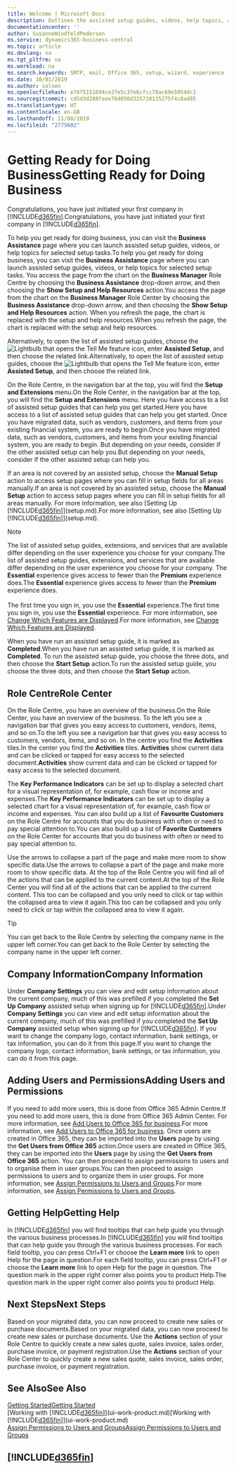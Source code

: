 ```yaml
---
title: Welcome | Microsoft Docs
description: Outlines the assisted setup guides, videos, help topics, and pages and pages to use to get ready for doing business in Business Central.
documentationcenter: ''
author: SusanneWindfeldPedersen
ms.service: dynamics365-business-central
ms.topic: article
ms.devlang: na
ms.tgt_pltfrm: na
ms.workload: na
ms.search.keywords: SMTP, mail, Office 365, setup, wizard, experience
ms.date: 10/01/2019
ms.author: solsen
ms.openlocfilehash: e78f5151694ce2fe5c37e6cfcc78ac69e5954dc1
ms.sourcegitcommit: cd5d3d288feee76d058d325720135275f4c8ad85
ms.translationtype: HT
ms.contentlocale: en-GB
ms.lasthandoff: 11/08/2019
ms.locfileid: "2775602"
---
```

# <a name="getting-ready-for-doing-business"></a><span data-ttu-id="cdf33-103">Getting Ready for Doing Business</span><span class="sxs-lookup"><span data-stu-id="cdf33-103">Getting Ready for Doing Business</span></span>
<span data-ttu-id="cdf33-104">Congratulations, you have just initiated your first company in [!INCLUDE[d365fin](includes/d365fin_md.md)].</span><span class="sxs-lookup"><span data-stu-id="cdf33-104">Congratulations, you have just initiated your first company in [!INCLUDE[d365fin](includes/d365fin_md.md)].</span></span>

<span data-ttu-id="cdf33-105">To help you get ready for doing business, you can visit the **Business Assistance** page where you can launch assisted setup guides, videos, or help topics for selected setup tasks.</span><span class="sxs-lookup"><span data-stu-id="cdf33-105">To help you get ready for doing business, you can visit the **Business Assistance** page where you can launch assisted setup guides, videos, or help topics for selected setup tasks.</span></span> <span data-ttu-id="cdf33-106">You access the page from the chart on the **Business Manager** Role Centre by choosing the **Business Assistance** drop-down arrow, and then choosing the **Show Setup and Help Resources** action.</span><span class="sxs-lookup"><span data-stu-id="cdf33-106">You access the page from the chart on the **Business Manager** Role Center by choosing the **Business Assistance** drop-down arrow, and then choosing the **Show Setup and Help Resources** action.</span></span> <span data-ttu-id="cdf33-107">When you refresh the page, the chart is replaced with the setup and help resources.</span><span class="sxs-lookup"><span data-stu-id="cdf33-107">When you refresh the page, the chart is replaced with the setup and help resources.</span></span>

<span data-ttu-id="cdf33-108">Alternatively, to open the list of assisted setup guides, choose the ![Lightbulb that opens the Tell Me feature](media/ui-search/search_small.png "Tell me what you want to do") icon, enter **Assisted Setup**, and then choose the related link.</span><span class="sxs-lookup"><span data-stu-id="cdf33-108">Alternatively, to open the list of assisted setup guides, choose the ![Lightbulb that opens the Tell Me feature](media/ui-search/search_small.png "Tell me what you want to do") icon, enter **Assisted Setup**, and then choose the related link.</span></span>

<span data-ttu-id="cdf33-109">On the Role Centre, in the navigation bar at the top, you will find the **Setup and Extensions** menu.</span><span class="sxs-lookup"><span data-stu-id="cdf33-109">On the Role Center, in the navigation bar at the top, you will find the **Setup and Extensions** menu.</span></span> <span data-ttu-id="cdf33-110">Here you have access to a list of assisted setup guides that can help you get started.</span><span class="sxs-lookup"><span data-stu-id="cdf33-110">Here you have access to a list of assisted setup guides that can help you get started.</span></span> <span data-ttu-id="cdf33-111">Once you have migrated data, such as vendors, customers, and items from your existing financial system, you are ready to begin.</span><span class="sxs-lookup"><span data-stu-id="cdf33-111">Once you have migrated data, such as vendors, customers, and items from your existing financial system, you are ready to begin.</span></span> <span data-ttu-id="cdf33-112">But depending on your needs, consider if the other assisted setup can help you.</span><span class="sxs-lookup"><span data-stu-id="cdf33-112">But depending on your needs, consider if the other assisted setup can help you.</span></span>

<span data-ttu-id="cdf33-113">If an area is not covered by an assisted setup, choose the **Manual Setup** action to access setup pages where you can fill in setup fields for all areas manually.</span><span class="sxs-lookup"><span data-stu-id="cdf33-113">If an area is not covered by an assisted setup, choose the **Manual Setup** action to access setup pages where you can fill in setup fields for all areas manually.</span></span> <span data-ttu-id="cdf33-114">For more information, see also [Setting Up [!INCLUDE[d365fin](includes/d365fin_md.md)]](setup.md).</span><span class="sxs-lookup"><span data-stu-id="cdf33-114">For more information, see also [Setting Up [!INCLUDE[d365fin](includes/d365fin_md.md)]](setup.md).</span></span>

> [!NOTE]  
> <span data-ttu-id="cdf33-115">The list of assisted setup guides, extensions, and services that are available differ depending on the user experience you choose for your company.</span><span class="sxs-lookup"><span data-stu-id="cdf33-115">The list of assisted setup guides, extensions, and services that are available differ depending on the user experience you choose for your company.</span></span> <span data-ttu-id="cdf33-116">The **Essential** experience gives access to fewer than the **Premium** experience does.</span><span class="sxs-lookup"><span data-stu-id="cdf33-116">The **Essential** experience gives access to fewer than the **Premium** experience does.</span></span><br /><br />
> <span data-ttu-id="cdf33-117">The first time you sign in, you use the **Essential** experience.</span><span class="sxs-lookup"><span data-stu-id="cdf33-117">The first time you sign in, you use the **Essential** experience.</span></span> <span data-ttu-id="cdf33-118">For more information, see [Change Which Features are Displayed](ui-experiences.md).</span><span class="sxs-lookup"><span data-stu-id="cdf33-118">For more information, see [Change Which Features are Displayed](ui-experiences.md).</span></span>

<span data-ttu-id="cdf33-119">When you have run an assisted setup guide, it is marked as **Completed**.</span><span class="sxs-lookup"><span data-stu-id="cdf33-119">When you have run an assisted setup guide, it is marked as **Completed**.</span></span> <span data-ttu-id="cdf33-120">To run the assisted setup guide, you choose the three dots, and then choose the **Start Setup** action.</span><span class="sxs-lookup"><span data-stu-id="cdf33-120">To run the assisted setup guide, you choose the three dots, and then choose the **Start Setup** action.</span></span>

## <a name="role-center"></a><span data-ttu-id="cdf33-121">Role Centre</span><span class="sxs-lookup"><span data-stu-id="cdf33-121">Role Center</span></span>
<span data-ttu-id="cdf33-122">On the Role Centre, you have an overview of the business.</span><span class="sxs-lookup"><span data-stu-id="cdf33-122">On the Role Center, you have an overview of the business.</span></span> <span data-ttu-id="cdf33-123">To the left you see a navigation bar that gives you easy access to customers, vendors, items, and so on.</span><span class="sxs-lookup"><span data-stu-id="cdf33-123">To the left you see a navigation bar that gives you easy access to customers, vendors, items, and so on.</span></span> <span data-ttu-id="cdf33-124">In the centre you find the **Activities** tiles.</span><span class="sxs-lookup"><span data-stu-id="cdf33-124">In the center you find the **Activities** tiles.</span></span> <span data-ttu-id="cdf33-125">**Activities** show current data and can be clicked or tapped for easy access to the selected document.</span><span class="sxs-lookup"><span data-stu-id="cdf33-125">**Activities** show current data and can be clicked or tapped for easy access to the selected document.</span></span>

<span data-ttu-id="cdf33-126">The **Key Performance Indicators** can be set up to display a selected chart for a visual representation of, for example, cash flow or income and expenses.</span><span class="sxs-lookup"><span data-stu-id="cdf33-126">The **Key Performance Indicators** can be set up to display a selected chart for a visual representation of, for example, cash flow or income and expenses.</span></span> <span data-ttu-id="cdf33-127">You can also build up a list of **Favourite Customers** on the Role Centre for accounts that you do business with often or need to pay special attention to.</span><span class="sxs-lookup"><span data-stu-id="cdf33-127">You can also build up a list of **Favorite Customers** on the Role Center for accounts that you do business with often or need to pay special attention to.</span></span>

<span data-ttu-id="cdf33-128">Use the arrows to collapse a part of the page and make more room to show specific data.</span><span class="sxs-lookup"><span data-stu-id="cdf33-128">Use the arrows to collapse a part of the page and make more room to show specific data.</span></span> <span data-ttu-id="cdf33-129">At the top of the Role Centre you will find all of the actions that can be applied to the current content.</span><span class="sxs-lookup"><span data-stu-id="cdf33-129">At the top of the Role Center you will find all of the actions that can be applied to the current content.</span></span> <span data-ttu-id="cdf33-130">This too can be collapsed and you only need to click or tap within the collapsed area to view it again.</span><span class="sxs-lookup"><span data-stu-id="cdf33-130">This too can be collapsed and you only need to click or tap within the collapsed area to view it again.</span></span>

> [!TIP]  
> <span data-ttu-id="cdf33-131">You can get back to the Role Centre by selecting the company name in the upper left corner.</span><span class="sxs-lookup"><span data-stu-id="cdf33-131">You can get back to the Role Center by selecting the company name in the upper left corner.</span></span>

## <a name="company-information"></a><span data-ttu-id="cdf33-132">Company Information</span><span class="sxs-lookup"><span data-stu-id="cdf33-132">Company Information</span></span>
<span data-ttu-id="cdf33-133">Under **Company Settings** you can view and edit setup information about the current company, much of this was prefilled if you completed the **Set Up Company** assisted setup when signing up for [!INCLUDE[d365fin](includes/d365fin_md.md)].</span><span class="sxs-lookup"><span data-stu-id="cdf33-133">Under **Company Settings** you can view and edit setup information about the current company, much of this was prefilled if you completed the **Set Up Company** assisted setup when signing up for [!INCLUDE[d365fin](includes/d365fin_md.md)].</span></span> <span data-ttu-id="cdf33-134">If you want to change the company logo, contact information, bank settings, or tax information, you can do it from this page.</span><span class="sxs-lookup"><span data-stu-id="cdf33-134">If you want to change the company logo, contact information, bank settings, or tax information, you can do it from this page.</span></span>    

## <a name="adding-users-and-permissions"></a><span data-ttu-id="cdf33-135">Adding Users and Permissions</span><span class="sxs-lookup"><span data-stu-id="cdf33-135">Adding Users and Permissions</span></span>
<span data-ttu-id="cdf33-136">If you need to add more users, this is done from Office 365 Admin Centre.</span><span class="sxs-lookup"><span data-stu-id="cdf33-136">If you need to add more users, this is done from Office 365 Admin Center.</span></span> <span data-ttu-id="cdf33-137">For more information, see [Add Users to Office 365 for business](https://support.office.com/en-us/article/Add-users-to-Office-365-for-business-435ccec3-09dd-4587-9ebd-2f3cad6bc2bc).</span><span class="sxs-lookup"><span data-stu-id="cdf33-137">For more information, see [Add Users to Office 365 for business](https://support.office.com/en-us/article/Add-users-to-Office-365-for-business-435ccec3-09dd-4587-9ebd-2f3cad6bc2bc).</span></span> <span data-ttu-id="cdf33-138">Once users are created in Office 365, they can be imported into the **Users** page by using the **Get Users from Office 365** action.</span><span class="sxs-lookup"><span data-stu-id="cdf33-138">Once users are created in Office 365, they can be imported into the **Users** page by using the **Get Users from Office 365** action.</span></span> <span data-ttu-id="cdf33-139">You can then proceed to assign permissions to users and to organise them in user groups.</span><span class="sxs-lookup"><span data-stu-id="cdf33-139">You can then proceed to assign permissions to users and to organize them in user groups.</span></span> <span data-ttu-id="cdf33-140">For more information, see [Assign Permissions to Users and Groups](ui-define-granular-permissions.md).</span><span class="sxs-lookup"><span data-stu-id="cdf33-140">For more information, see [Assign Permissions to Users and Groups](ui-define-granular-permissions.md).</span></span>  

## <a name="getting-help"></a><span data-ttu-id="cdf33-141">Getting Help</span><span class="sxs-lookup"><span data-stu-id="cdf33-141">Getting Help</span></span>
<span data-ttu-id="cdf33-142">In [!INCLUDE[d365fin](includes/d365fin_md.md)] you will find tooltips that can help guide you through the various business processes.</span><span class="sxs-lookup"><span data-stu-id="cdf33-142">In [!INCLUDE[d365fin](includes/d365fin_md.md)] you will find tooltips that can help guide you through the various business processes.</span></span> <span data-ttu-id="cdf33-143">For each field tooltip, you can press Ctrl+F1 or choose the **Learn more** link to open Help for the page in question.</span><span class="sxs-lookup"><span data-stu-id="cdf33-143">For each field tooltip, you can press Ctrl+F1 or choose the **Learn more** link to open Help for the page in question.</span></span> <span data-ttu-id="cdf33-144">The question mark in the upper right corner also points you to product Help.</span><span class="sxs-lookup"><span data-stu-id="cdf33-144">The question mark in the upper right corner also points you to product Help.</span></span>

## <a name="next-steps"></a><span data-ttu-id="cdf33-145">Next Steps</span><span class="sxs-lookup"><span data-stu-id="cdf33-145">Next Steps</span></span>
<span data-ttu-id="cdf33-146">Based on your migrated data, you can now proceed to create new sales or purchase documents.</span><span class="sxs-lookup"><span data-stu-id="cdf33-146">Based on your migrated data, you can now proceed to create new sales or purchase documents.</span></span> <span data-ttu-id="cdf33-147">Use the **Actions** section of your Role Centre to quickly create a new sales quote, sales invoice, sales order, purchase invoice, or payment registration.</span><span class="sxs-lookup"><span data-stu-id="cdf33-147">Use the **Actions** section of your Role Center to quickly create a new sales quote, sales invoice, sales order, purchase invoice, or payment registration.</span></span>

## <a name="see-also"></a><span data-ttu-id="cdf33-148">See Also</span><span class="sxs-lookup"><span data-stu-id="cdf33-148">See Also</span></span>
[<span data-ttu-id="cdf33-149">Getting Started</span><span class="sxs-lookup"><span data-stu-id="cdf33-149">Getting Started</span></span>](product-get-started.md)  
<span data-ttu-id="cdf33-150">[Working with [!INCLUDE[d365fin](includes/d365fin_md.md)]](ui-work-product.md)</span><span class="sxs-lookup"><span data-stu-id="cdf33-150">[Working with [!INCLUDE[d365fin](includes/d365fin_md.md)]](ui-work-product.md)</span></span>  
[<span data-ttu-id="cdf33-151">Assign Permissions to Users and Groups</span><span class="sxs-lookup"><span data-stu-id="cdf33-151">Assign Permissions to Users and Groups</span></span>](ui-define-granular-permissions.md)

## [!INCLUDE[d365fin](includes/free_trial_md.md)]  
